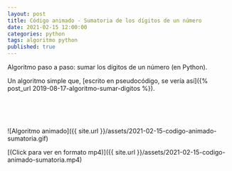 ```yaml
---
layout: post
title: Código animado - Sumatoria de los dígitos de un número
date: 2021-02-15 12:00:00
categories: python
tags: algoritmo python
published: true
---
```


Algoritmo paso a paso: sumar los dígitos de un número (en Python).

Un algoritmo simple que, [escrito en pseudocódigo, se vería así]({% post_url 2019-08-17-algoritmo-sumar-digitos %}).

<br />&nbsp;
<br />&nbsp;

![Algoritmo animado]({{ site.url }}/assets/2021-02-15-codigo-animado-sumatoria.gif)

[(Click para ver en formato mp4)]({{ site.url }}/assets/2021-02-15-codigo-animado-sumatoria.mp4)
